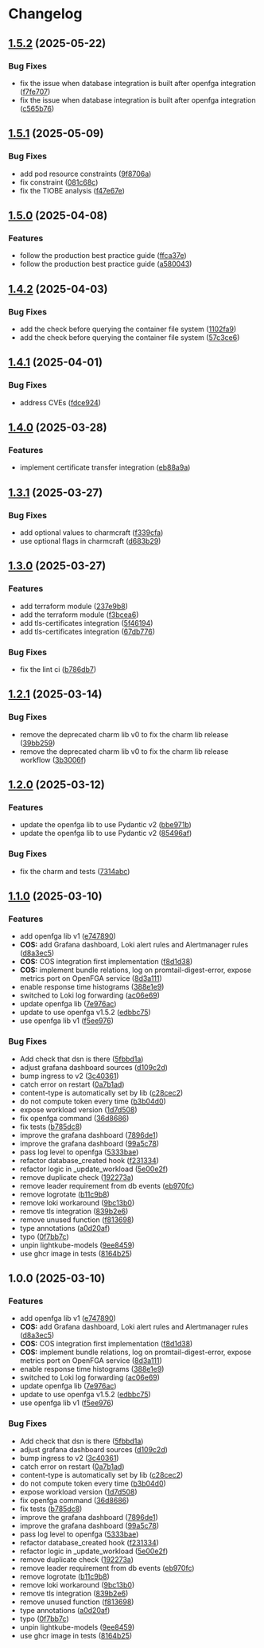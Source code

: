 # Changelog

## [1.5.2](https://github.com/canonical/openfga-operator/compare/v1.5.1...v1.5.2) (2025-05-22)


### Bug Fixes

* fix the issue when database integration is built after openfga integration ([f7fe707](https://github.com/canonical/openfga-operator/commit/f7fe70733c629bd010fcb4ad8a55b06c3c899672))
* fix the issue when database integration is built after openfga integration ([c565b76](https://github.com/canonical/openfga-operator/commit/c565b7614abfff7cbe04e9dd3e09d496dcb56a56))

## [1.5.1](https://github.com/canonical/openfga-operator/compare/v1.5.0...v1.5.1) (2025-05-09)


### Bug Fixes

* add pod resource constraints ([9f8706a](https://github.com/canonical/openfga-operator/commit/9f8706a732c1eaa913fa879fc517ac7824df6abc))
* fix constraint ([081c68c](https://github.com/canonical/openfga-operator/commit/081c68cabfa48939db0382a1fbc2201b9b9e6602))
* fix the TIOBE analysis ([f47e67e](https://github.com/canonical/openfga-operator/commit/f47e67e63cecb490fd996f4c0f728f6ce5c40fc7))

## [1.5.0](https://github.com/canonical/openfga-operator/compare/v1.4.2...v1.5.0) (2025-04-08)


### Features

* follow the production best practice guide ([ffca37e](https://github.com/canonical/openfga-operator/commit/ffca37e4e709f8d1954320113b91daf33d1a96ff))
* follow the production best practice guide ([a580043](https://github.com/canonical/openfga-operator/commit/a5800438c35469f8c5ee9fcf8c0f142dc7bdd2f3))

## [1.4.2](https://github.com/canonical/openfga-operator/compare/v1.4.1...v1.4.2) (2025-04-03)


### Bug Fixes

* add the check before querying the container file system ([1102fa9](https://github.com/canonical/openfga-operator/commit/1102fa9cb1d6189009027399627be834188bf604))
* add the check before querying the container file system ([57c3ce6](https://github.com/canonical/openfga-operator/commit/57c3ce61b8acc1efe69176483520acfcaabe784f))

## [1.4.1](https://github.com/canonical/openfga-operator/compare/v1.4.0...v1.4.1) (2025-04-01)


### Bug Fixes

* address CVEs ([fdce924](https://github.com/canonical/openfga-operator/commit/fdce924ec35cbfd143a223e876906b3b7ab7fccd))

## [1.4.0](https://github.com/canonical/openfga-operator/compare/v1.3.1...v1.4.0) (2025-03-28)


### Features

* implement certificate transfer integration ([eb88a9a](https://github.com/canonical/openfga-operator/commit/eb88a9aa9898630cf50ea98383fe8d122093712e))

## [1.3.1](https://github.com/canonical/openfga-operator/compare/v1.3.0...v1.3.1) (2025-03-27)


### Bug Fixes

* add optional values to charmcraft ([f339cfa](https://github.com/canonical/openfga-operator/commit/f339cfae62bcf82609821301999f8856c6a2f3f2))
* use optional flags in charmcraft ([d683b29](https://github.com/canonical/openfga-operator/commit/d683b296808c4d8f15c4b0fdc5c0cebe4d63c008))

## [1.3.0](https://github.com/canonical/openfga-operator/compare/v1.2.1...v1.3.0) (2025-03-27)


### Features

* add terraform module ([237e9b8](https://github.com/canonical/openfga-operator/commit/237e9b85b4c23494bd049ddd2a103d78c3c965ed))
* add the terraform module ([f3bcea6](https://github.com/canonical/openfga-operator/commit/f3bcea6015315ffc22b9e9e979cadad5a5a231d2))
* add tls-certificates integration ([5f46194](https://github.com/canonical/openfga-operator/commit/5f46194a65db0d01cfe91774c23594562007e0a3))
* add tls-certificates integration ([67db776](https://github.com/canonical/openfga-operator/commit/67db7766212be82eb031d4565ad47e8724796f3c))


### Bug Fixes

* fix the lint ci ([b786db7](https://github.com/canonical/openfga-operator/commit/b786db745cd20ab16e27e01a27e49ed3b777aefa))

## [1.2.1](https://github.com/canonical/openfga-operator/compare/v1.2.0...v1.2.1) (2025-03-14)


### Bug Fixes

* remove the deprecated charm lib v0 to fix the charm lib release ([39bb259](https://github.com/canonical/openfga-operator/commit/39bb259096ff11497ee5515541d752415d0df91c))
* remove the deprecated charm lib v0 to fix the charm lib release workflow ([3b3006f](https://github.com/canonical/openfga-operator/commit/3b3006f393a09a222b6e83db1da9e7b44df989db))

## [1.2.0](https://github.com/canonical/openfga-operator/compare/v1.1.0...v1.2.0) (2025-03-12)


### Features

* update the openfga lib to use Pydantic v2 ([bbe971b](https://github.com/canonical/openfga-operator/commit/bbe971bf5817668d6d34d640f8e458976fcb739b))
* update the openfga lib to use Pydantic v2 ([85496af](https://github.com/canonical/openfga-operator/commit/85496afd115ea695ef4b6852088bbb30a97bc654))


### Bug Fixes

* fix the charm and tests ([7314abc](https://github.com/canonical/openfga-operator/commit/7314abc319be10f0f67c6226a10ffe749a848aba))

## [1.1.0](https://github.com/canonical/openfga-operator/compare/v1.0.0...v1.1.0) (2025-03-10)


### Features

* add openfga lib v1 ([e747890](https://github.com/canonical/openfga-operator/commit/e74789082ce81167163eb63e21208b54b912f0ee))
* **COS:** add Grafana dashboard, Loki alert rules and Alertmanager rules ([d8a3ec5](https://github.com/canonical/openfga-operator/commit/d8a3ec5192c9acc4081585fc319292de369fcc78))
* **COS:** COS integration first implementation ([f8d1d38](https://github.com/canonical/openfga-operator/commit/f8d1d38f4c4376d7d02d77e8061c9eace834313b))
* **COS:** implement bundle relations, log on promtail-digest-error, expose metrics port on OpenFGA service ([8d3a111](https://github.com/canonical/openfga-operator/commit/8d3a111963af5dcc5a62ae87d20ec4d0834cba92))
* enable response time histograms ([388e1e9](https://github.com/canonical/openfga-operator/commit/388e1e91e3a573dd66c9b4937e8c5f826bc373cb))
* switched to Loki log forwarding ([ac06e69](https://github.com/canonical/openfga-operator/commit/ac06e6991c9a82363c1cf7ffb60365b22f3ed0db))
* update openfga lib ([7e976ac](https://github.com/canonical/openfga-operator/commit/7e976ac126cd2b30b96e9c7a5e9fb49ffc00f07a))
* update to use openfga v1.5.2 ([edbbc75](https://github.com/canonical/openfga-operator/commit/edbbc755cabe9891b8d874e35ce130eb0cfe8897))
* use openfga lib v1 ([f5ee976](https://github.com/canonical/openfga-operator/commit/f5ee9767285d8ec6286b5cb7f3d530243fffd2aa))


### Bug Fixes

* Add check that dsn is there ([5fbbd1a](https://github.com/canonical/openfga-operator/commit/5fbbd1ac7c85424b895f8473c27e6c6a2ec8f5c3))
* adjust grafana dashboard sources ([d109c2d](https://github.com/canonical/openfga-operator/commit/d109c2d6bd9c70946813a804c04c4d46bd5836a1))
* bump ingress to v2 ([3c40361](https://github.com/canonical/openfga-operator/commit/3c4036140d83ab24ca83b8fb21eed617f9968a8c))
* catch error on restart ([0a7b1ad](https://github.com/canonical/openfga-operator/commit/0a7b1ad957a5b4fc6ab0492e663cece08e7c0329))
* content-type is automatically set by lib ([c28cec2](https://github.com/canonical/openfga-operator/commit/c28cec23e4d3b18fe083a2bb2a2900ffd17464ea))
* do not compute token every time ([b3b04d0](https://github.com/canonical/openfga-operator/commit/b3b04d09f04f4e1cc924df8847ffc06f04881e63))
* expose workload version ([1d7d508](https://github.com/canonical/openfga-operator/commit/1d7d5088c81edb63b73783ebe67086f9a8d0e3cc))
* fix openfga command ([36d8686](https://github.com/canonical/openfga-operator/commit/36d86860245a37f634ad44a6c73180f5c7246ff3))
* fix tests ([b785dc8](https://github.com/canonical/openfga-operator/commit/b785dc8a815dd3a99c2f9340c5d0572dc884283c))
* improve the grafana dashboard ([7896de1](https://github.com/canonical/openfga-operator/commit/7896de16d8e3efbe65fc243cbf39c9d462fae619))
* improve the grafana dashboard ([99a5c78](https://github.com/canonical/openfga-operator/commit/99a5c782fc0ca4390eb274ee03caf72c0a101a7b))
* pass log level to openfga ([5333bae](https://github.com/canonical/openfga-operator/commit/5333baeb39ef6f3f22628b1fe02fda4d79c35799))
* refactor database_created hook ([f231334](https://github.com/canonical/openfga-operator/commit/f231334c1296bcde9efb2b94b27ce6a17637bf37))
* refactor logic in _update_workload ([5e00e2f](https://github.com/canonical/openfga-operator/commit/5e00e2f9889dad00f2c9d9ce3ce834c800bed50c))
* remove duplicate check ([192273a](https://github.com/canonical/openfga-operator/commit/192273a0074a0759965ee389344254dcdcdf4196))
* remove leader requirement from db events ([eb970fc](https://github.com/canonical/openfga-operator/commit/eb970fc81349f9e91e1193f9de346ae23d4347b8))
* remove logrotate ([b11c9b8](https://github.com/canonical/openfga-operator/commit/b11c9b874ede45f3f00d02afe46db31c25fc129a))
* remove loki workaround ([9bc13b0](https://github.com/canonical/openfga-operator/commit/9bc13b036fdcd553e78ec9ec38de0f3fa421b5b7))
* remove tls integration ([839b2e6](https://github.com/canonical/openfga-operator/commit/839b2e6ea5166b9f3f21c609995964d85484249f))
* remove unused function ([f813698](https://github.com/canonical/openfga-operator/commit/f813698f9d18f46833b2ae0658767123bb12aa75))
* type annotations ([a0d20af](https://github.com/canonical/openfga-operator/commit/a0d20af5dd082a186c2f74244f56dc0ce47b454c))
* typo ([0f7bb7c](https://github.com/canonical/openfga-operator/commit/0f7bb7c3b6d57a7159415005ff20a1feefe642b8))
* unpin lightkube-models ([9ee8459](https://github.com/canonical/openfga-operator/commit/9ee8459089c4ab376a3575c93ee193d670557651))
* use ghcr image in tests ([8164b25](https://github.com/canonical/openfga-operator/commit/8164b25f507a24b2e9a82f70d6570395f7af013b))

## 1.0.0 (2025-03-10)


### Features

* add openfga lib v1 ([e747890](https://github.com/canonical/openfga-operator/commit/e74789082ce81167163eb63e21208b54b912f0ee))
* **COS:** add Grafana dashboard, Loki alert rules and Alertmanager rules ([d8a3ec5](https://github.com/canonical/openfga-operator/commit/d8a3ec5192c9acc4081585fc319292de369fcc78))
* **COS:** COS integration first implementation ([f8d1d38](https://github.com/canonical/openfga-operator/commit/f8d1d38f4c4376d7d02d77e8061c9eace834313b))
* **COS:** implement bundle relations, log on promtail-digest-error, expose metrics port on OpenFGA service ([8d3a111](https://github.com/canonical/openfga-operator/commit/8d3a111963af5dcc5a62ae87d20ec4d0834cba92))
* enable response time histograms ([388e1e9](https://github.com/canonical/openfga-operator/commit/388e1e91e3a573dd66c9b4937e8c5f826bc373cb))
* switched to Loki log forwarding ([ac06e69](https://github.com/canonical/openfga-operator/commit/ac06e6991c9a82363c1cf7ffb60365b22f3ed0db))
* update openfga lib ([7e976ac](https://github.com/canonical/openfga-operator/commit/7e976ac126cd2b30b96e9c7a5e9fb49ffc00f07a))
* update to use openfga v1.5.2 ([edbbc75](https://github.com/canonical/openfga-operator/commit/edbbc755cabe9891b8d874e35ce130eb0cfe8897))
* use openfga lib v1 ([f5ee976](https://github.com/canonical/openfga-operator/commit/f5ee9767285d8ec6286b5cb7f3d530243fffd2aa))


### Bug Fixes

* Add check that dsn is there ([5fbbd1a](https://github.com/canonical/openfga-operator/commit/5fbbd1ac7c85424b895f8473c27e6c6a2ec8f5c3))
* adjust grafana dashboard sources ([d109c2d](https://github.com/canonical/openfga-operator/commit/d109c2d6bd9c70946813a804c04c4d46bd5836a1))
* bump ingress to v2 ([3c40361](https://github.com/canonical/openfga-operator/commit/3c4036140d83ab24ca83b8fb21eed617f9968a8c))
* catch error on restart ([0a7b1ad](https://github.com/canonical/openfga-operator/commit/0a7b1ad957a5b4fc6ab0492e663cece08e7c0329))
* content-type is automatically set by lib ([c28cec2](https://github.com/canonical/openfga-operator/commit/c28cec23e4d3b18fe083a2bb2a2900ffd17464ea))
* do not compute token every time ([b3b04d0](https://github.com/canonical/openfga-operator/commit/b3b04d09f04f4e1cc924df8847ffc06f04881e63))
* expose workload version ([1d7d508](https://github.com/canonical/openfga-operator/commit/1d7d5088c81edb63b73783ebe67086f9a8d0e3cc))
* fix openfga command ([36d8686](https://github.com/canonical/openfga-operator/commit/36d86860245a37f634ad44a6c73180f5c7246ff3))
* fix tests ([b785dc8](https://github.com/canonical/openfga-operator/commit/b785dc8a815dd3a99c2f9340c5d0572dc884283c))
* improve the grafana dashboard ([7896de1](https://github.com/canonical/openfga-operator/commit/7896de16d8e3efbe65fc243cbf39c9d462fae619))
* improve the grafana dashboard ([99a5c78](https://github.com/canonical/openfga-operator/commit/99a5c782fc0ca4390eb274ee03caf72c0a101a7b))
* pass log level to openfga ([5333bae](https://github.com/canonical/openfga-operator/commit/5333baeb39ef6f3f22628b1fe02fda4d79c35799))
* refactor database_created hook ([f231334](https://github.com/canonical/openfga-operator/commit/f231334c1296bcde9efb2b94b27ce6a17637bf37))
* refactor logic in _update_workload ([5e00e2f](https://github.com/canonical/openfga-operator/commit/5e00e2f9889dad00f2c9d9ce3ce834c800bed50c))
* remove duplicate check ([192273a](https://github.com/canonical/openfga-operator/commit/192273a0074a0759965ee389344254dcdcdf4196))
* remove leader requirement from db events ([eb970fc](https://github.com/canonical/openfga-operator/commit/eb970fc81349f9e91e1193f9de346ae23d4347b8))
* remove logrotate ([b11c9b8](https://github.com/canonical/openfga-operator/commit/b11c9b874ede45f3f00d02afe46db31c25fc129a))
* remove loki workaround ([9bc13b0](https://github.com/canonical/openfga-operator/commit/9bc13b036fdcd553e78ec9ec38de0f3fa421b5b7))
* remove tls integration ([839b2e6](https://github.com/canonical/openfga-operator/commit/839b2e6ea5166b9f3f21c609995964d85484249f))
* remove unused function ([f813698](https://github.com/canonical/openfga-operator/commit/f813698f9d18f46833b2ae0658767123bb12aa75))
* type annotations ([a0d20af](https://github.com/canonical/openfga-operator/commit/a0d20af5dd082a186c2f74244f56dc0ce47b454c))
* typo ([0f7bb7c](https://github.com/canonical/openfga-operator/commit/0f7bb7c3b6d57a7159415005ff20a1feefe642b8))
* unpin lightkube-models ([9ee8459](https://github.com/canonical/openfga-operator/commit/9ee8459089c4ab376a3575c93ee193d670557651))
* use ghcr image in tests ([8164b25](https://github.com/canonical/openfga-operator/commit/8164b25f507a24b2e9a82f70d6570395f7af013b))
